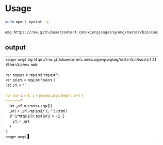 # Usage

```bash
sudo npm i epoint -g

omg https://raw.githubusercontent.com/xiongsongsong/omg/master/bin/epoint:7:10
```

## output
<img src="https://github.com/xiongsongsong/omg/raw/master/eg.png" width="648" height="279" />

